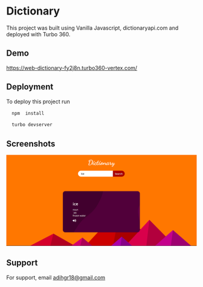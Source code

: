 
# Dictionary

This project was built using Vanilla Javascript, dictionaryapi.com and deployed with Turbo 360.


## Demo

https://web-dictionary-fy2j8n.turbo360-vertex.com/
## Deployment

To deploy this project run

```bash
  npm  install
```
```bash
  turbo devserver
```

## Screenshots

![App Screenshot](public/images/dictionary.png)

## Support

For support, email adihgr18@gmail.com

  
